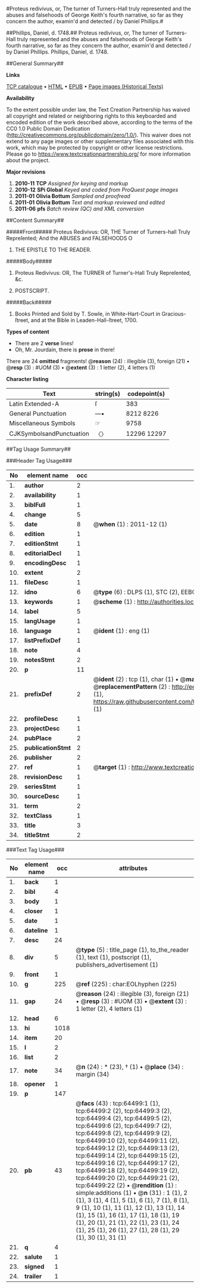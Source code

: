 #Proteus redivivus, or, The turner of Turners-Hall truly represented and the abuses and falsehoods of George Keith's fourth narrative, so far as they concern the author, examin'd and detected / by Daniel Phillips.#

##Phillips, Daniel, d. 1748.##
Proteus redivivus, or, The turner of Turners-Hall truly represented and the abuses and falsehoods of George Keith's fourth narrative, so far as they concern the author, examin'd and detected / by Daniel Phillips.
Phillips, Daniel, d. 1748.

##General Summary##

**Links**

[TCP catalogue](http://www.ota.ox.ac.uk/tcp/)  • 
[HTML](http://tei.it.ox.ac.uk/tcp/Texts-HTML/free/A54/A54742.html)  • 
[EPUB](http://tei.it.ox.ac.uk/tcp/Texts-EPUB/free/A54/A54742.epub) • 
[Page images (Historical Texts)](https://historicaltexts.jisc.ac.uk/eebo-12619949e)

**Availability**

To the extent possible under law, the Text Creation Partnership has waived all copyright and related or neighboring rights to this keyboarded and encoded edition of the work described above, according to the terms of the CC0 1.0 Public Domain Dedication (http://creativecommons.org/publicdomain/zero/1.0/). This waiver does not extend to any page images or other supplementary files associated with this work, which may be protected by copyright or other license restrictions. Please go to https://www.textcreationpartnership.org/ for more information about the project.

**Major revisions**

1. __2010-11__ __TCP__ *Assigned for keying and markup*
1. __2010-12__ __SPi Global__ *Keyed and coded from ProQuest page images*
1. __2011-01__ __Olivia Bottum__ *Sampled and proofread*
1. __2011-01__ __Olivia Bottum__ *Text and markup reviewed and edited*
1. __2011-06__ __pfs__ *Batch review (QC) and XML conversion*

##Content Summary##

#####Front#####
Proteus Redivivus: OR, THE Turner of Turners-hall Truly Repreſented; And the ABUSES and FALSEHOODS O
1. THE EPISTLE TO THE READER.

#####Body#####

1. Proteus Redivivus: OR, The TURNER of Turner's-Hall Truly Repreſented, &c.

1. POSTSCRIPT.

#####Back#####

1. Books Printed and Sold by T. Sowle, in White-Hart-Court in Gracious-ſtreet, and at the Bible in Leaden-Hall-ſtreet, 1700.

**Types of content**

  * There are 2 **verse** lines!
  * Oh, Mr. Jourdain, there is **prose** in there!

There are 24 **omitted** fragments! 
 @__reason__ (24) : illegible (3), foreign (21)  •  @__resp__ (3) : #UOM (3)  •  @__extent__ (3) : 1 letter (2), 4 letters (1)

**Character listing**


|Text|string(s)|codepoint(s)|
|---|---|---|
|Latin Extended-A|ſ|383|
|General Punctuation|—•|8212 8226|
|Miscellaneous Symbols|☞|9758|
|CJKSymbolsandPunctuation|〈〉|12296 12297|

##Tag Usage Summary##

###Header Tag Usage###

|No|element name|occ|attributes|
|---|---|---|---|
|1.|__author__|2||
|2.|__availability__|1||
|3.|__biblFull__|1||
|4.|__change__|5||
|5.|__date__|8| @__when__ (1) : 2011-12 (1)|
|6.|__edition__|1||
|7.|__editionStmt__|1||
|8.|__editorialDecl__|1||
|9.|__encodingDesc__|1||
|10.|__extent__|2||
|11.|__fileDesc__|1||
|12.|__idno__|6| @__type__ (6) : DLPS (1), STC (2), EEBO-CITATION (1), OCLC (1), VID (1)|
|13.|__keywords__|1| @__scheme__ (1) : http://authorities.loc.gov/ (1)|
|14.|__label__|5||
|15.|__langUsage__|1||
|16.|__language__|1| @__ident__ (1) : eng (1)|
|17.|__listPrefixDef__|1||
|18.|__note__|4||
|19.|__notesStmt__|2||
|20.|__p__|11||
|21.|__prefixDef__|2| @__ident__ (2) : tcp (1), char (1)  •  @__matchPattern__ (2) : ([0-9\-]+):([0-9IVX]+) (1), (.+) (1)  •  @__replacementPattern__ (2) : http://eebo.chadwyck.com/downloadtiff?vid=$1&page=$2 (1), https://raw.githubusercontent.com/textcreationpartnership/Texts/master/tcpchars.xml#$1 (1)|
|22.|__profileDesc__|1||
|23.|__projectDesc__|1||
|24.|__pubPlace__|2||
|25.|__publicationStmt__|2||
|26.|__publisher__|2||
|27.|__ref__|1| @__target__ (1) : http://www.textcreationpartnership.org/docs/. (1)|
|28.|__revisionDesc__|1||
|29.|__seriesStmt__|1||
|30.|__sourceDesc__|1||
|31.|__term__|2||
|32.|__textClass__|1||
|33.|__title__|3||
|34.|__titleStmt__|2||


###Text Tag Usage###

|No|element name|occ|attributes|
|---|---|---|---|
|1.|__back__|1||
|2.|__bibl__|4||
|3.|__body__|1||
|4.|__closer__|1||
|5.|__date__|1||
|6.|__dateline__|1||
|7.|__desc__|24||
|8.|__div__|5| @__type__ (5) : title_page (1), to_the_reader (1), text (1), postscript (1), publishers_advertisement (1)|
|9.|__front__|1||
|10.|__g__|225| @__ref__ (225) : char:EOLhyphen (225)|
|11.|__gap__|24| @__reason__ (24) : illegible (3), foreign (21)  •  @__resp__ (3) : #UOM (3)  •  @__extent__ (3) : 1 letter (2), 4 letters (1)|
|12.|__head__|6||
|13.|__hi__|1018||
|14.|__item__|20||
|15.|__l__|2||
|16.|__list__|2||
|17.|__note__|34| @__n__ (24) : * (23), † (1)  •  @__place__ (34) : margin (34)|
|18.|__opener__|1||
|19.|__p__|147||
|20.|__pb__|43| @__facs__ (43) : tcp:64499:1 (1), tcp:64499:2 (2), tcp:64499:3 (2), tcp:64499:4 (2), tcp:64499:5 (2), tcp:64499:6 (2), tcp:64499:7 (2), tcp:64499:8 (2), tcp:64499:9 (2), tcp:64499:10 (2), tcp:64499:11 (2), tcp:64499:12 (2), tcp:64499:13 (2), tcp:64499:14 (2), tcp:64499:15 (2), tcp:64499:16 (2), tcp:64499:17 (2), tcp:64499:18 (2), tcp:64499:19 (2), tcp:64499:20 (2), tcp:64499:21 (2), tcp:64499:22 (2)  •  @__rendition__ (1) : simple:additions (1)  •  @__n__ (31) : 1 (1), 2 (1), 3 (1), 4 (1), 5 (1), 6 (1), 7 (1), 8 (1), 9 (1), 10 (1), 11 (1), 12 (1), 13 (1), 14 (1), 15 (1), 16 (1), 17 (1), 18 (1), 19 (1), 20 (1), 21 (1), 22 (1), 23 (1), 24 (1), 25 (1), 26 (1), 27 (1), 28 (1), 29 (1), 30 (1), 31 (1)|
|21.|__q__|4||
|22.|__salute__|1||
|23.|__signed__|1||
|24.|__trailer__|1||
